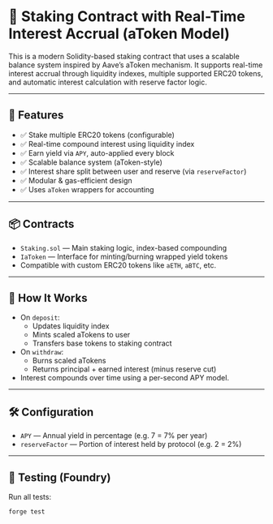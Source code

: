 # 🧱 Staking Contract with Real-Time Interest Accrual (aToken Model)

This is a modern Solidity-based staking contract that uses a scalable balance system inspired by Aave’s aToken mechanism. It supports real-time interest accrual through liquidity indexes, multiple supported ERC20 tokens, and automatic interest calculation with reserve factor logic.

---

## 🚀 Features

- ✅ Stake multiple ERC20 tokens (configurable)
- ✅ Real-time compound interest using liquidity index
- ✅ Earn yield via `APY`, auto-applied every block
- ✅ Scalable balance system (aToken-style)
- ✅ Interest share split between user and reserve (via `reserveFactor`)
- ✅ Modular & gas-efficient design
- ✅ Uses `aToken` wrappers for accounting

---

## 📦 Contracts

- `Staking.sol` — Main staking logic, index-based compounding
- `IaToken` — Interface for minting/burning wrapped yield tokens
- Compatible with custom ERC20 tokens like `aETH`, `aBTC`, etc.

---

## 🧠 How It Works

- On `deposit`:
  - Updates liquidity index
  - Mints scaled aTokens to user
  - Transfers base tokens to staking contract
- On `withdraw`:
  - Burns scaled aTokens
  - Returns principal + earned interest (minus reserve cut)
- Interest compounds over time using a per-second APY model.

---

## 🛠️ Configuration

- `APY` — Annual yield in percentage (e.g. 7 = 7% per year)
- `reserveFactor` — Portion of interest held by protocol (e.g. 2 = 2%)

---

## 🧪 Testing (Foundry)

Run all tests:

```bash
forge test
